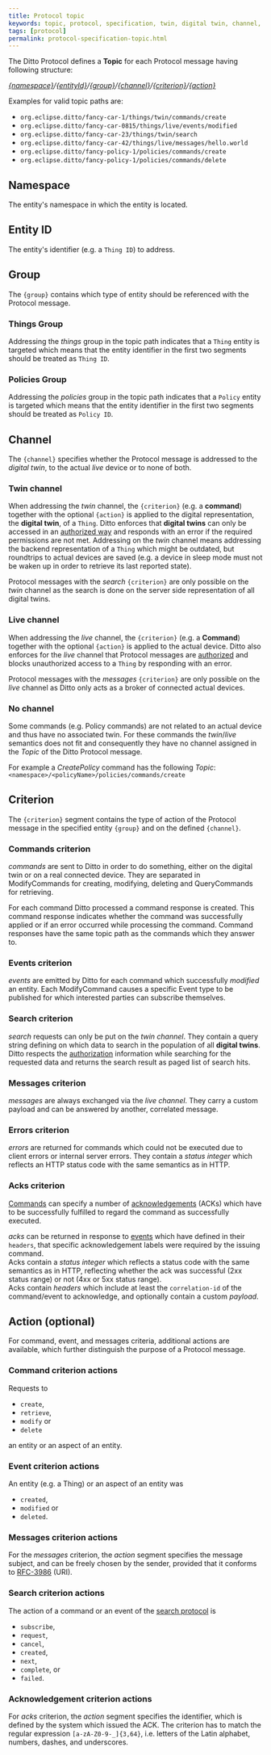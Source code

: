 ```yaml
---
title: Protocol topic
keywords: topic, protocol, specification, twin, digital twin, channel, criterion, action
tags: [protocol]
permalink: protocol-specification-topic.html
---
```


The Ditto Protocol defines a **Topic** for each Protocol message having following structure:

_[{namespace}](#namespace)/[{entityId}](#entity-id)/[{group}](#group)/[{channel}](#channel)/[{criterion}](#criterion)/[{action}](#action-optional)_

Examples for valid topic paths are:
* `org.eclipse.ditto/fancy-car-1/things/twin/commands/create`
* `org.eclipse.ditto/fancy-car-0815/things/live/events/modified`
* `org.eclipse.ditto/fancy-car-23/things/twin/search`
* `org.eclipse.ditto/fancy-car-42/things/live/messages/hello.world`
* `org.eclipse.ditto/fancy-policy-1/policies/commands/create`
* `org.eclipse.ditto/fancy-policy-1/policies/commands/delete`

## Namespace

The entity's namespace in which the entity is located.

## Entity ID

The entity's identifier (e.g. a `Thing ID`) to address.

## Group

The `{group}` contains which type of entity should be referenced with the Protocol message.

### Things Group

Addressing the _things_ group in the topic path indicates that a `Thing` entity is targeted which means that the entity
identifier in the first two segments should be treated as `Thing ID`.

### Policies Group

Addressing the _policies_ group in the topic path indicates that a `Policy` entity is targeted which means that the entity
identifier in the first two segments should be treated as `Policy ID`.

## Channel

The `{channel}` specifies whether the Protocol message is addressed to the *digital twin*, to the actual *live* device
or to none of both.

### Twin channel

When addressing the *twin* channel, the `{criterion}` (e.g. a **command**) together with the optional `{action}` is
applied to the digital representation, the **digital twin**, of a `Thing`.
Ditto enforces that **digital twins** can only be accessed in an [authorized way](basic-auth.html) and responds with an 
error if the required permissions are not met.
Addressing on the *twin* channel means addressing the backend representation of a `Thing` which might be outdated, but
roundtrips to actual devices are saved (e.g. a device in sleep mode must not be waken up in order to retrieve its last
reported state).

Protocol messages with the *search* `{criterion}` are only possible on the *twin* channel as the search is done on the 
server side representation of all digital twins. 

### Live channel

When addressing the *live* channel, the `{criterion}` (e.g. a **Command**) together with the optional `{action}` is
applied to the actual device.
Ditto also enforces for the *live* channel that Protocol messages are [authorized](basic-auth.html) and blocks
unauthorized access to a `Thing` by responding with an error.

Protocol messages with the *messages* `{criterion}` are only possible on the *live* channel as Ditto only acts as a
broker of connected actual devices.

### No channel

Some commands (e.g. Policy commands) are not related to an actual device and thus have no associated twin. 
For these commands the *twin*/*live* semantics does not fit and consequently they have no channel assigned in the
 *Topic* of the Ditto Protocol message.
 
For example a *CreatePolicy* command has the following *Topic*: `<namespace>/<policyName>/policies/commands/create`

## Criterion

The `{criterion}` segment contains the type of action of the Protocol message in the specified entity `{group}` and on
the defined `{channel}`.

### Commands criterion

*commands* are sent to Ditto in order to do something, either on the digital twin or on a real connected device.
They are separated in ModifyCommands for creating, modifying, deleting and QueryCommands for retrieving.

For each command Ditto processed a command response is created.
This command response indicates whether the command was successfully applied or if an error occurred while 
processing the command.
Command responses have the same topic path as the commands which they answer to.

### Events criterion

*events* are emitted by Ditto for each command which successfully *modified* an entity.
Each ModifyCommand causes a specific Event type to be published for which interested parties can subscribe themselves.

### Search criterion

*search* requests can only be put on the *twin channel*.
They contain a query string defining on which data to search in the population of all **digital twins**.
Ditto respects the [authorization](basic-auth.html) information while searching for the requested data and returns the
search result as paged list of search hits.

### Messages criterion

*messages* are always exchanged via the *live channel*.
They carry a custom payload and can be answered by another, correlated message.

### Errors criterion

*errors* are returned for commands which could not be executed due to client errors or internal server errors.
They contain a *status integer* which reflects an HTTP status code with the same semantics as in HTTP.

### Acks criterion

[Commands](#commands-criterion) can specify a number of [acknowledgements](basic-acknowledgements.html) (ACKs) which 
have to be successfully fulfilled to regard the command as successfully executed.

*acks* can be returned in response to [events](#events-criterion) which have defined in their `headers`, that specific 
acknowledgement labels were required by the issuing command.<br/>
Acks contain a *status integer* which reflects a status code with the same semantics as in HTTP, reflecting whether the
ack was successful (2xx status range) or not (4xx or 5xx status range).<br/>
Acks contain *headers* which include at least the `correlation-id` of the command/event to acknowledge, and optionally 
contain a custom *payload*. 


## Action (optional)

For command, event, and messages criteria, additional actions are available, which further distinguish the purpose of a 
Protocol message. 

### Command criterion actions

Requests to

* `create`,
* `retrieve`,
* `modify` or
* `delete`

an entity or an aspect of an entity.

### Event criterion actions

An entity (e.g. a Thing) or an aspect of an entity was

* `created`,
* `modified` or
* `deleted`.

### Messages criterion actions

For the *messages* criterion, the *action* segment specifies the message subject, and can be freely chosen by the sender, 
provided that it conforms to [RFC-3986](https://tools.ietf.org/html/rfc3986) (URI).

### Search criterion actions

The action of a command or an event of the [search protocol](protocol-specification-things-search.html) is
* `subscribe`,
* `request`,
* `cancel`,
* `created`,
* `next`,
* `complete`, or
* `failed`.

### Acknowledgement criterion actions

For *acks* criterion, the *action* segment specifies the identifier, which is defined by the system which issued the ACK.
The criterion has to match the regular expression `[a-zA-Z0-9-_]{3,64}`, i.e. letters of the Latin alphabet, numbers,
dashes, and underscores.

